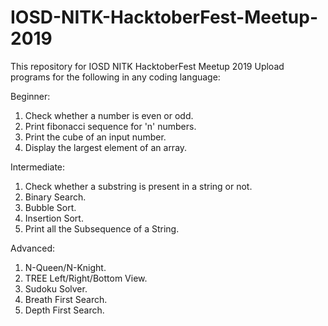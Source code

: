 # IOSD-NITK-HacktoberFest-Meetup-2019
This repository for IOSD NITK HacktoberFest  Meetup 2019
Upload programs for the following in any coding language:


Beginner:

1. Check whether a number is even or odd.
2. Print fibonacci sequence for 'n' numbers. 
3. Print the cube of an input number. 
4. Display the largest element of an array.

Intermediate:

1. Check whether a substring is present in a string or not.
2. Binary Search. 
3. Bubble Sort. 
4. Insertion Sort. 
5. Print all the Subsequence of a String.

Advanced:

1. N-Queen/N-Knight. 
2. TREE Left/Right/Bottom View.
3. Sudoku Solver.
4. Breath First Search. 
5. Depth First Search.
